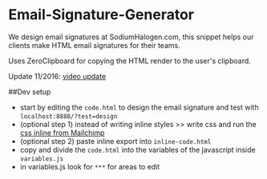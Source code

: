 # Email-Signature-Generator
We design email signatures at SodiumHalogen.com, this snippet helps our clients make HTML email signatures for their teams.

Uses ZeroClipboard for copying the HTML render to the user's clipboard.

Update 11/2016: [video update](http://sodiumhalogen.com/up_c/updates-email-sig-gen-2016_s-9fP8STTXWi.mp4)

##Dev setup
- start by editing the `code.html` to design the email signature and test with `localhost:8888/?test=design`
- (optional step 1) instead of writing inline styles >> write css and run the [css inline from Mailchimp](http://templates.mailchimp.com/resources/inline-css/)
- (optional step 2) paste inline export into `inline-code.html` 
- copy and divide the `code.html` into the variables of the javascript inside `variables.js`
- in variables.js look for `***` for areas to edit
